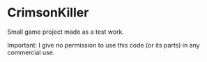 # CrimsonKiller

Small game project made as a test work. 

Important: I give no permission to use this code (or its parts) in any commercial use.
